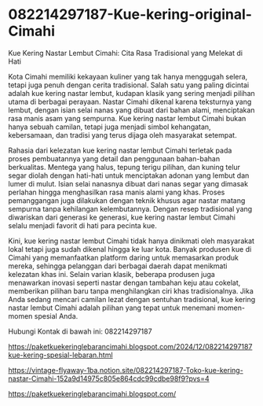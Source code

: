 # 082214297187-Kue-kering-original-Cimahi
Kue Kering Nastar Lembut Cimahi: Cita Rasa Tradisional yang Melekat di Hati

Kota Cimahi memiliki kekayaan kuliner yang tak hanya menggugah selera, tetapi juga penuh dengan cerita tradisional. Salah satu yang paling dicintai adalah kue kering nastar lembut, kudapan klasik yang sering menjadi pilihan utama di berbagai perayaan. Nastar Cimahi dikenal karena teksturnya yang lembut, dengan isian selai nanas yang dibuat dari bahan alami, menciptakan rasa manis asam yang sempurna. Kue kering nastar lembut Cimahi bukan hanya sebuah camilan, tetapi juga menjadi simbol kehangatan, kebersamaan, dan tradisi yang terus dijaga oleh masyarakat setempat.  

Rahasia dari kelezatan kue kering nastar lembut Cimahi terletak pada proses pembuatannya yang detail dan penggunaan bahan-bahan berkualitas. Mentega yang halus, tepung terigu pilihan, dan kuning telur segar diolah dengan hati-hati untuk menciptakan adonan yang lembut dan lumer di mulut. Isian selai nanasnya dibuat dari nanas segar yang dimasak perlahan hingga menghasilkan rasa manis alami yang khas. Proses pemanggangan juga dilakukan dengan teknik khusus agar nastar matang sempurna tanpa kehilangan kelembutannya. Dengan resep tradisional yang diwariskan dari generasi ke generasi, kue kering nastar lembut Cimahi selalu menjadi favorit di hati para pecinta kue.  

Kini, kue kering nastar lembut Cimahi tidak hanya dinikmati oleh masyarakat lokal tetapi juga sudah dikenal hingga ke luar kota. Banyak produsen kue di Cimahi yang memanfaatkan platform daring untuk memasarkan produk mereka, sehingga pelanggan dari berbagai daerah dapat menikmati kelezatan khas ini. Selain varian klasik, beberapa produsen juga menawarkan inovasi seperti nastar dengan tambahan keju atau cokelat, memberikan pilihan baru tanpa menghilangkan ciri khas tradisionalnya. Jika Anda sedang mencari camilan lezat dengan sentuhan tradisional, kue kering nastar lembut Cimahi adalah pilihan yang tepat untuk menemani momen-momen spesial Anda.  

Hubungi Kontak di bawah ini:
082214297187

https://paketkuekeringlebarancimahi.blogspot.com/2024/12/082214297187kue-kering-spesial-lebaran.html

https://vintage-flyaway-1ba.notion.site/082214297187-Toko-kue-kering-nastar-Cimahi-152a9d14975c805e864cdc99cdbe98f9?pvs=4

https://paketkuekeringlebarancimahi.blogspot.com/
